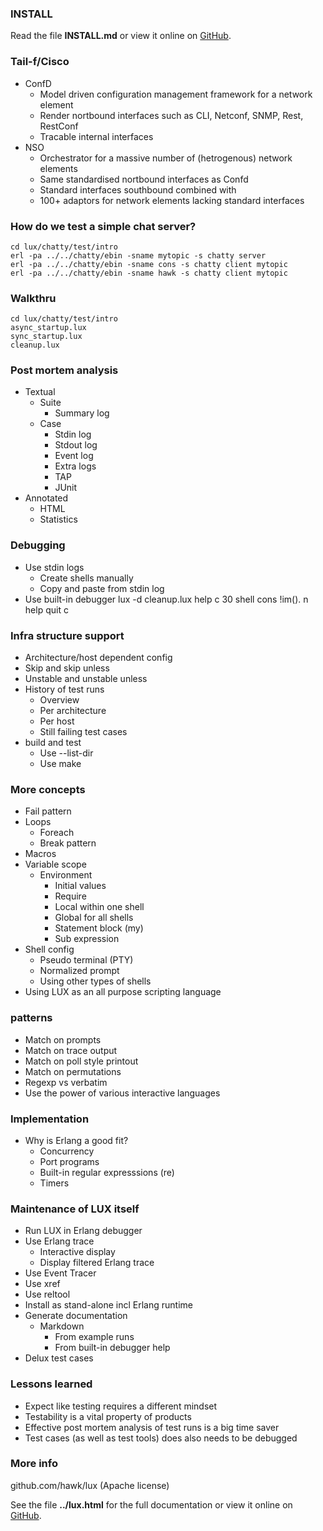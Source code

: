 ### INSTALL

Read the file **INSTALL.md** or view it online on
[GitHub](https://github.com/hawk/lux/blob/euc/chatty/INSTALL.md).

### Tail-f/Cisco
  - ConfD
    - Model driven configuration management framework for a network element
    - Render nortbound interfaces such as CLI, Netconf, SNMP, Rest, RestConf
    - Tracable internal interfaces
  - NSO
    - Orchestrator for a massive number of (hetrogenous) network elements
    - Same standardised nortbound interfaces as Confd
    - Standard interfaces southbound combined with
    - 100+ adaptors for network elements lacking standard interfaces

### How do we test a simple chat server?
    cd lux/chatty/test/intro
    erl -pa ../../chatty/ebin -sname mytopic -s chatty server
    erl -pa ../../chatty/ebin -sname cons -s chatty client mytopic
    erl -pa ../../chatty/ebin -sname hawk -s chatty client mytopic

### Walkthru
    cd lux/chatty/test/intro
    async_startup.lux
    sync_startup.lux
    cleanup.lux

### Post mortem analysis
  - Textual
    - Suite
        - Summary log
    - Case
        - Stdin log
        - Stdout log
        - Event log
        - Extra logs
        - TAP
        - JUnit
  - Annotated
    - HTML
    - Statistics

### Debugging
  - Use stdin logs
    - Create shells manually
    - Copy and paste from stdin log
  - Use built-in debugger
      lux -d cleanup.lux
      help
      c 30
      shell cons
      !im().
      n
      help quit
      c

### Infra structure support
  - Architecture/host dependent config
  - Skip and skip unless
  - Unstable and unstable unless
  - History of test runs
      - Overview
      - Per architecture
      - Per host
      - Still failing test cases
  - build and test
      - Use --list-dir
      - Use make

### More concepts
  - Fail pattern
  - Loops
    - Foreach
    - Break pattern
  - Macros
  - Variable scope
    - Environment
      - Initial values
      - Require
      - Local within one shell
      - Global for all shells
      - Statement block (my)
      - Sub expression
  - Shell config
      - Pseudo terminal (PTY)
      - Normalized prompt
      - Using other types of shells
  - Using LUX as an all purpose scripting language

### patterns
  - Match on prompts
  - Match on trace output
  - Match on poll style printout
  - Match on permutations
  - Regexp vs verbatim
  - Use the power of various interactive languages

### Implementation
  - Why is Erlang a good fit?
    - Concurrency
    - Port programs
    - Built-in regular expresssions (re)
    - Timers

### Maintenance of LUX itself
  - Run LUX in Erlang debugger
  - Use Erlang trace
      - Interactive display
      - Display filtered Erlang trace
  - Use Event Tracer
  - Use xref
  - Use reltool
  - Install as stand-alone incl Erlang runtime
  - Generate documentation
      - Markdown
        - From example runs
        - From built-in debugger help
  - Delux test cases

### Lessons learned
  - Expect like testing requires a different mindset
  - Testability is a vital property of products
  - Effective post mortem analysis of test runs is a big time saver
  - Test cases (as well as test tools) does also needs to be debugged

### More info

github.com/hawk/lux (Apache license)

See the file **../lux.html** for the full documentation or view it online
on [GitHub](https://github.com/hawk/lux/blob/euc/doc/lux.md).
